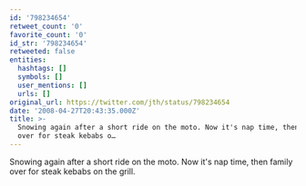 ```yaml
---
id: '798234654'
retweet_count: '0'
favorite_count: '0'
id_str: '798234654'
retweeted: false
entities:
  hashtags: []
  symbols: []
  user_mentions: []
  urls: []
original_url: https://twitter.com/jth/status/798234654
date: '2008-04-27T20:43:35.000Z'
title: >-
  Snowing again after a short ride on the moto. Now it's nap time, then family
  over for steak kebabs o…
---
```


Snowing again after a short ride on the moto. Now it's nap time, then family over for steak kebabs on the grill.